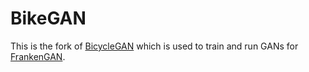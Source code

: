 # BikeGAN

This is the fork of [BicycleGAN](https://junyanz.github.io/BicycleGAN/) which is used to train and run GANs for [FrankenGAN](github.com).

